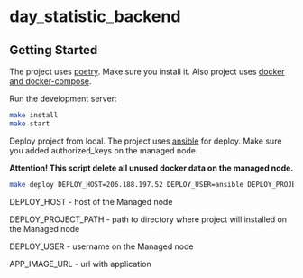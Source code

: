 # day_statistic_backend

## Getting Started

The project uses [poetry](https://python-poetry.org/docs/). Make sure you install it. Also project uses [docker and docker-compose](https://docs.docker.com/engine/install/ubuntu/).

Run the development server:

```bash
make install
make start
```

Deploy project from local. The project uses [ansible](https://docs.ansible.com/ansible/latest/getting_started/index.html) for deploy. Make sure you added authorized_keys on the managed node.

**Attention! This script delete all unused docker data on the managed node.**

```bash
make deploy DEPLOY_HOST=206.188.197.52 DEPLOY_USER=ansible DEPLOY_PROJECT_PATH=/opt/test APP_IMAGE_URL=ghcr.io/stounfo/day_statistic_backend:latest
```
DEPLOY_HOST - host of the Managed node

DEPLOY_PROJECT_PATH - path to directory where project will installed on the Managed node

DEPLOY_USER - username on the Managed node

APP_IMAGE_URL - url with application
